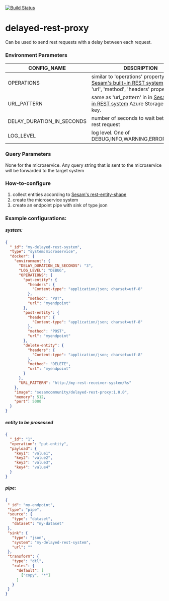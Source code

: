 [![Build Status](https://travis-ci.org/sesam-community/delayed-rest-proxy.svg?branch=master)](https://travis-ci.org/sesam-community/delayed-rest-proxy)


# delayed-rest-proxy
Can be used to send rest requests with a delay between each request.

 ### Environment Parameters

 | CONFIG_NAME        | DESCRIPTION           | IS_REQUIRED  |DEFAULT_VALUE|
 | -------------------|---------------------|:------------:|:-----------:|
 | OPERATIONS | similar to 'operations' property in [Sesam's built-in REST system](https://docs.sesam.io/configuration.html#the-rest-system) with only 'url', 'method', 'headers' properties | yes | n/a |
 | URL_PATTERN |  same as 'url_pattern' in  in [Sesam's built-in REST system](https://docs.sesam.io/configuration.html#the-rest-system)  Azure Storage account key. | no, basic auth alternatively | n/a |
 | DELAY_DURATION_IN_SECONDS | number of seconds to wait between each rest request  | no | 60 |
 | LOG_LEVEL | log level. One of DEBUG,INFO,WARNING,ERROR,CRITICAL | no | INFO |


 ### Query Parameters

 None for the microservice. Any query string that is sent to the microservice will be forwarded to the target system

 ### How-to-configure
   1. collect entities according to [Sesam's rest-entity-shape](https://docs.sesam.io/configuration.html#rest-expected-rest-entity-shape)
   2. create the microservice system
   3. create an endpoint pipe with sink of type json


 ### Example configurations:

 ##### system:
 ```json
 {
   "_id": "my-delayed-rest-system",
   "type": "system:microservice",
   "docker": {
     "environment": {
       "DELAY_DURATION_IN_SECONDS": "3",
       "LOG_LEVEL": "DEBUG",
       "OPERATIONS": {
         "put-entity": {
           "headers": {
             "Content-type": "application/json; charset=utf-8"
           },
           "method": "PUT",
           "url": "myendpoint"
         },
         "post-entity": {
           "headers": {
             "Content-type": "application/json; charset=utf-8"
           },
           "method": "POST",
           "url": "myendpoint"
         },
         "delete-entity": {
           "headers": {
             "Content-type": "application/json; charset=utf-8"
           },
           "method": "DELETE",
           "url": "myendpoint"
         }
       },
       "URL_PATTERN": "http://my-rest-receiver-system/%s"
     },
     "image": "sesamcommunity/delayed-rest-proxy:1.0.0",
     "memory": 512,
     "port": 5000
   }
 }

 ```

##### entity to be prosessed
```json
{
  "_id": "1",
  "operation": "put-entity",
  "payload": {
    "key1": "value1",
    "key2": "value2",
    "key3": "value3",
    "key4": "value4"
  }
}
```

 ##### pipe:
 ```json
 {
  "_id": "my-endpoint",
  "type": "pipe",
  "source": {
    "type": "dataset",
    "dataset": "my-dataset"
  },
  "sink": {
    "type": "json",
    "system": "my-delayed-rest-system",
    "url": ""
  },
  "transform": {
    "type": "dtl",
    "rules": {
      "default": [
        ["copy", "*"]
      ]
    }
  }
}

 ```
